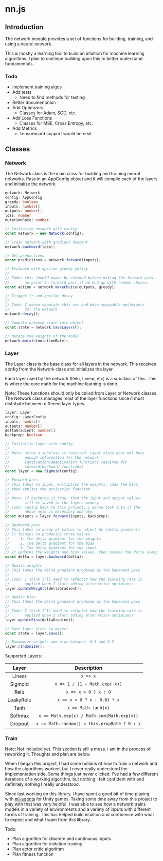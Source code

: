 # nn.js

## Introduction

The network module provides a set of functions for building, training, and using a neural network.

This is mostly a learning tool to build an intuition for machine learning algorithms. I plan to continue building upon this to better understand fundamentals.

### Todo

* Implement training algos
* Add tests
  * Need to find methods for testing
* Better documentation
* Add Optimizers
  * Classes for Adam, SGD, etc.
* Add Loss Functions
  * Classes for MSE, Cross Entropy, etc.
* Add Metrics
  * Tensorboard support would be neat

## Classes

### Network

The Network class is the main class for building and training neural networks. Pass in an AppConfig object and it will compile each of the layers and initialize the network.

```typescript
network: Network
config: AppConfig
greedy: boolean
inputs: number[]
outputs: number[]
loss: number
mutationRate: number

// Initialize network with config
const network = new Network(config);

// Train network with gradient descent
network.backward(loss);

// Get predictions
const predictions = network.forward(inputs);

// Evaluate with epsilon greedy policy
//
// Todo: this should maybe be checked before making the forward pass.
//       no point in forward pass if we end up with random choice.
const action = network.makeChoice(outputs, greedy);

// Trigger lr and epsilon decay
//
// Todo: I wanna separate this out and have swappable optimizers
//       for the network
network.decay();

// Compile network state into object
const state = network.saveLayers();

// Mutate the weights of the model
network.mutate(mutationRate);

```

### Layer

The Layer class is the base class for all layers in the network. This receives config from the Network class and initializes the layer.

Each layer used by the network (Relu, Linear, etc) is a subclass of this. This is where the core math for the machine learning is done.

Note: These functions should only be called from Layer or Network classes. The Network class manages most of the layer functions since it must distribute between different layer types.

```typescript
layer: Layer
config: LayerConfig
inputs: number[]
outputs: number[]
deltaGradient: number[]
backprop: boolean

// Initialize layer with config
//
// Note: using a subclass is required. Layer alone does not have 
//       enough information for the network
//       (activation/deactivation functions required for 
//       forward/backward functions)
const layer = new Sigmoid(config);

// Forward pass
// This takes an input, multiplies the weights, adds the bias, 
// then applies the activation function
//
// Note: if backprop is true, then the input and output values 
//       will be saved to the layers memory
// Todo: coming back to this project, i wanna look into if the 
//       above note is necessary and why
const outputs = layer.forward(inputs, backprop);

// Backward pass
// This takes an array of values to adjust by (delta gradient)
// It focuses on producing three values:
//     1. The delta gradient for the weights
//     2. The delta gradient for the bias
//     3. The delta gradient for the input
// It updates the weights and bias values, then passes the delta along
const delta = layer.backward(delta);

// Update weights
// This takes the delta gradient produced by the backward pass
// 
// Todo: I think I'll need to refactor how the learning rate is 
//       applied when I start adding alternative optimizers
layer.updateWeights(deltaGradient);

// Update bias
// This takes the delta gradient produced by the backward pass
//
// Todo: I think I'll need to refactor how the learning rate is
//       applied when I start adding alternative optimizers
layer.updateBias(deltaGradient);

// Save layer state to object
const state = layer.save();

// Randomize weights and bias between -0.5 and 0.5
layer.randomize();
```

Supported Layers:

| Layer | Description |
| :---: | :---: |
| Linear | ```x => x``` |
| Sigmoid | ```x => 1 / (1 + Math.exp(-x))``` |
| Relu | ```x => x > 0 ? x : 0``` |
| LeakyRelu | ```x => x > 0 ? x : 0.01 * x``` |
| Tanh | ```x => Math.tanh(x)``` |
| Softmax | ```x => Math.exp(x) / Math.sum(Math.exp(x))``` |
| Dropout | ```x => Math.random() < this.dropRate ? 0 : x``` |

### Train

Note: Not included yet. This section is still a mess. I am in the process of reworking it. Thoughts and plan are below.

When I began this project, I had some notions of how to train a network and how the algorithms worked, but I never really understood the implementation side. Some things just never clicked. I've had a few different iterations of a working algorithm, but nothing I felt confident with and definitely nothing I really understood.

Since last working on this library, I have spent a good bit of time playing with [ml-agents](https://github.com/Unity-Technologies/ml-agents) for Unity games. Taking some time away from this project to play with that was very helpful. I was able to see how a network trains models in a variety of environments and a variety of inputs with different forms of training. This has helped build intuition and confidence with what to expect and what I want from this library.

Todo:

* Plan algorithm for discrete and continuous inputs
* Plan algorithm for imitation training
* Plan actor critic algorithm
* Plan fitness function
